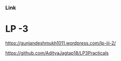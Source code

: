 ### Link 
# LP -3

 https://gunjandeshmukh1011.wordpress.com/lp-iii-2/

https://github.com/AdityaJagtap18/LP3Practicals
